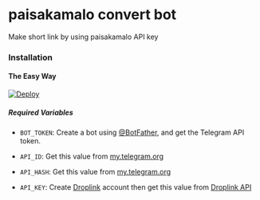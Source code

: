 # paisakamalo convert bot
Make short link by using paisakamalo API key
### Installation

#### The Easy Way

[![Deploy](https://www.herokucdn.com/deploy/button.svg)](https://www.heroku.com/deploy?template=https://github.com/Bhatmanjusms/droplink-bot)

##### Required Variables

* `BOT_TOKEN`: Create a bot using [@BotFather](https://telegram.dog/BotFather), and get the Telegram API token.

* `API_ID`: Get this value from [my.telegram.org](https://my.telegram.org/apps)
* `API_HASH`: Get this value from [my.telegram.org](https://my.telegram.org/apps)
* `API_KEY`: Create [Droplink](https://droplink.co/ref/DAKSHYADAV) account then get this value from [Droplink API](https://droplink.co/ref/DAKSHYADAV)
